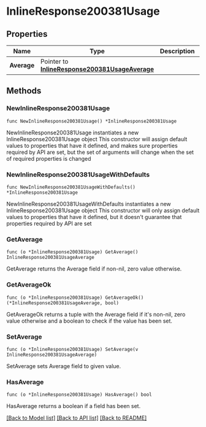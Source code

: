 # InlineResponse200381Usage

## Properties

Name | Type | Description | Notes
------------ | ------------- | ------------- | -------------
**Average** | Pointer to [**InlineResponse200381UsageAverage**](InlineResponse200381UsageAverage.md) |  | [optional] 

## Methods

### NewInlineResponse200381Usage

`func NewInlineResponse200381Usage() *InlineResponse200381Usage`

NewInlineResponse200381Usage instantiates a new InlineResponse200381Usage object
This constructor will assign default values to properties that have it defined,
and makes sure properties required by API are set, but the set of arguments
will change when the set of required properties is changed

### NewInlineResponse200381UsageWithDefaults

`func NewInlineResponse200381UsageWithDefaults() *InlineResponse200381Usage`

NewInlineResponse200381UsageWithDefaults instantiates a new InlineResponse200381Usage object
This constructor will only assign default values to properties that have it defined,
but it doesn't guarantee that properties required by API are set

### GetAverage

`func (o *InlineResponse200381Usage) GetAverage() InlineResponse200381UsageAverage`

GetAverage returns the Average field if non-nil, zero value otherwise.

### GetAverageOk

`func (o *InlineResponse200381Usage) GetAverageOk() (*InlineResponse200381UsageAverage, bool)`

GetAverageOk returns a tuple with the Average field if it's non-nil, zero value otherwise
and a boolean to check if the value has been set.

### SetAverage

`func (o *InlineResponse200381Usage) SetAverage(v InlineResponse200381UsageAverage)`

SetAverage sets Average field to given value.

### HasAverage

`func (o *InlineResponse200381Usage) HasAverage() bool`

HasAverage returns a boolean if a field has been set.


[[Back to Model list]](../README.md#documentation-for-models) [[Back to API list]](../README.md#documentation-for-api-endpoints) [[Back to README]](../README.md)


